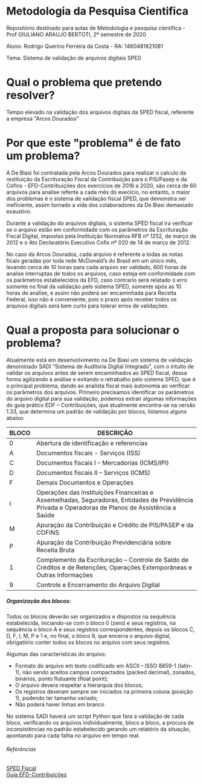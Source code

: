 # Metodologia da Pesquisa Cientifica
Repositório destinado para aulas de Metodologia e pesquisa científica - Prof GIULIANO ARAUJO BERTOTI, 2º semestre de 2020

Aluno: Rodrigo Querino Ferreira da Costa - RA: 1460481821081

Tema: Sistema de validação de arquivos digitais SPED


# Qual o problema que pretendo resolver?

Tempo elevado na validação dos arquivos digitais da SPED fiscal, referente a empresa "Arcos Dourados"

# Por que este "problema" é de fato um problema?

A De Biasi foi contratada pela Arcos Dourados para realizar o calculo da restituição da Escrituração Fiscal da Contribuição para o PIS/Pasep e da Cofins - EFD-Contribuições dos exercícios de 2016 a 2020, são cerca de 60 arquivos para analise refente a cada mês do execício, no entanto, o maior dos problemas é o sistema de validação fiscal SPED, que demonstra ser ineficiente, assim tornado a vida dos colaboradores da De Biasi demasiado exaustivo. 

Durante a validação do arquivos digitais, o sistema SPED fiscal ira verificar se o arquivo estão em conformidade com os parâmetros da Escrituração Fiscal Digital, impostas pela Instituição Normativa RFB nº 1252, de março de 2012 e o Ato Declaratório Executivo Cofis nº 020 de 14 de março de 2012. 

No caso da Arcos Dourados, cada arquivo é referente a todas as notas ficais geradas por toda rede McDonald’s do Brasil em um único mês, levando cerca de 10 horas para cada arquivo ser validado, 600 horas de analise interruptas de todos os arquivos, caso esteja em conformidade com os parâmetros estabelecidos da EFD, caso contrario será relatado o erro somente no final da validação pelo sistema SPED, somente após as 10 horas de analise, e assim não poderá ser encaminhada para Receita Federal, isso não é conveniente, pois o prazo após receber todos os arquivos digitais será bem curto para tolerar erros de validações.   

# Qual a proposta para solucionar o problema?

Atualmente está em desenvolvimento na De Biasi um sistema de validação denominado SADI “Sistema de Auditoria Digital Integrado”, com o intuito de validar os arquivos antes de serem encaminhados ao SPED fiscal, dessa forma agilizando a análise e evitando o retrabalho pelo sistema SPED, que é o principal problema, dando ao analista fiscal mais autonomia ao verificar os parâmetros dos arquivos.
Primeiro precisamos identificar os parâmetros do arquivo digital para sua validação, podemos extrair algumas informações do guia prático EDF – Contribuições, que atualmente encontra-se na versão 1.33, que determina um padrão de validação por blocos, listamos alguns abaixo:

|BLOCO|DESCRIÇÃO|
|-----|----------|
| 0	| Abertura de identificação e referencias |
| A	| Documentos fiscais - Serviços (ISS) |
| C	| Documentos fiscais I – Mercadorias (ICMS/IPI) |
| D	| Documentos fiscais II – Serviços (ICMS) |
| F	| Demais Documentos e Operações |
| I	| Operações das Instituições Financeiras e Assemelhadas, Seguradoras, Entidades de Previdência Privada e Operadoras de Planos de Assistência a Saúde |
| M	| Apuração da Contribuição e Crédito de PIS/PASEP e da COFINS |
| P	| Apuração da Contribuição Previdenciária sobre Receita Bruta |
| 1	| Complemento da Escrituração – Controle de Saldo de Créditos e de Retenções, Operações Extemporâneas e Outras Informações |
| 9	| Controle e Encerramento do Arquivo Digital |

##### Organização dos blocos:
Todos os blocos deverão ser organizados e dispostos na sequência estabelecida, iniciando-se com o bloco 0 (zero) e seus registros, na sequência o bloco A e seus registros correspondentes, depois os blocos C, D, F, I, M, P e 1 e, no final, o bloco 9, que encerra o arquivo digital, obrigatório conter todos os blocos no arquivo com seus registros.

Algumas das características do arquivo: 
* Formato do arquivo em texto codificado em ASCII – ISSO 8859-1 (latin-1), não sendo aceitos campos compactados (packed decimal), zonados, binários, ponto flutuante (float point);
* O arquivo devera respeitar a hierarquia dos blocos;
*	Os registros deveram sempre ser iniciados na primeira coluna (posição 1), podendo ter tamanho variado; 
*	Não poderá haver linhas em branco

No sistema SADI haverá um script Python que fara a validação de cada bloco, verificando os arquivos individualmente, bloco a bloco, a procura de inconsistências no padrão estabelecido gerando um relatório da situação, apontando para cada falha no arquivo em tempo real.

###### Referências
[SPED Fiscal](http://sped.rfb.gov.br/)  
[Guia EFD-Contribuições](http://sped.rfb.gov.br/arquivo/download/4262)
